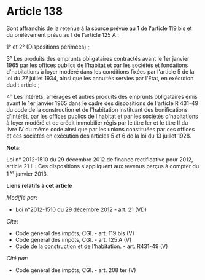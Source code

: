 # Article 138

Sont affranchis de la retenue à la source prévue au 1 de l'article 119 bis et du prélèvement prévu au I de l'article 125 A : 

1° et 2° (Dispositions périmées) ; 

3° Les produits des emprunts obligataires contractés avant le 1er janvier 1965 par les offices publics de l'habitat et par
les sociétés et fondations d'habitations à loyer modéré dans les conditions fixées par l'article 5 de la loi du 27 juillet
1934, ainsi que les annuités servies par l'Etat, en exécution dudit article ; 

4° Les intérêts, arrérages et autres produits des emprunts obligataires émis avant le 1er janvier 1965 dans le cadre des
dispositions de l'article R 431-49 du code de la construction et de l'habitation instituant des bonifications d'intérêt, par
les offices publics de l'habitat et par les sociétés d'habitations à loyer modéré et de crédit immobilier régis par le titre
Ier et le titre II du livre IV du même code ainsi que par les unions constituées par ces offices et ces sociétés en exécution
des articles 5 et 6 de la loi du 13 juillet 1928.

**Nota:**

Loi n° 2012-1510 du 29 décembre 2012 de finance rectificative pour 2012, article 21 II : Ces dispositions s'appliquent aux
revenus perçus à compter du 1
  <sup>er</sup> janvier 2013.

**Liens relatifs à cet article**

_Modifié par_:

  - Loi n°2012-1510 du 29 décembre 2012 - art. 21 (VD)

_Cite_:

  - Code général des impôts, CGI. - art. 119 bis (V)
  - Code général des impôts, CGI. - art. 125 A (V)
  - Code de la construction et de l'habitation. - art. R431-49 (V)

_Cité par_:

  - Code général des impôts, CGI. - art. 208 ter (V)
